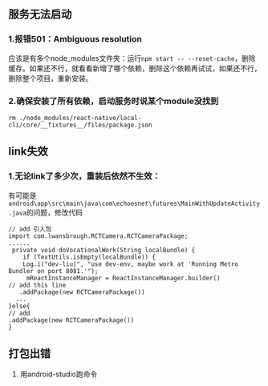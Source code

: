 ## 服务无法启动
### 1.报错501：Ambiguous resolution
应该是有多个node_modules文件夹：运行`npm start -- --reset-cache`，删除缓存。如果还不行，就看看新增了哪个依赖，删除这个依赖再试试，如果还不行，删除整个项目，重新安装。
### 2.确保安装了所有依赖，启动服务时说某个module没找到
```
rm ./node_modules/react-native/local-cli/core/__fixtures__/files/package.json
```
## link失效
### 1.无论link了多少次，重装后依然不生效：
有可能是`android\app\src\main\java\com\echoesnet\futures\MainWithUpdateActivity.java`的问题，修改代码
```
// add 引入包
import com.lwansbrough.RCTCamera.RCTCameraPackage;
......
 private void doVocationalWork(String localBundle) {
    if (TextUtils.isEmpty(localBundle)) {
    Log.i("dev-liu|", "use dev-env, maybe work at 'Running Metro Bundler on port 8081.'");
     mReactInstanceManager = ReactInstanceManager.builder()
// add this line
   .addPackage(new RCTCameraPackage())
  ...
}else{
// add
.addPackage(new RCTCameraPackage())
}
```
## 打包出错
1. 用android-studio跑命令